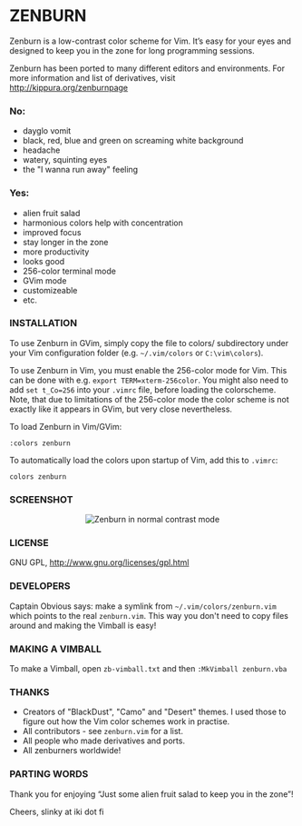 # ZENBURN

Zenburn is a low-contrast color scheme for Vim. It’s easy for your eyes and
designed to keep you in the zone for long programming sessions.

Zenburn has been ported to many different editors and environments. For more
information and list of derivatives, visit http://kippura.org/zenburnpage

### No:

  - dayglo vomit
  - black, red, blue and green on screaming white background
  - headache
  - watery, squinting eyes
  - the "I wanna run away" feeling

### Yes:

  + alien fruit salad
  + harmonious colors help with concentration
  + improved focus
  + stay longer in the zone
  + more productivity
  + looks good
  + 256-color terminal mode
  + GVim mode
  + customizeable
  + etc.

### INSTALLATION

To use Zenburn in GVim, simply copy the file to colors/ subdirectory under your
Vim configuration folder (e.g. `~/.vim/colors` or `C:\vim\colors`).

To use Zenburn in Vim, you must enable the 256-color mode for Vim. This can be
done with e.g. `export TERM=xterm-256color`. You might also need to add 
`set t_Co=256` into your `.vimrc` file, before loading the colorscheme. Note, that
due to limitations of the 256-color mode the color scheme is not exactly like
it appears in GVim, but very close nevertheless.

To load Zenburn in Vim/GVim:

  `:colors zenburn`

To automatically load the colors upon startup of Vim, add this to `.vimrc`:

  `colors zenburn`

### SCREENSHOT

<p align="center">
  <img src="https://kippura.org/images/zenburn.png" alt="Zenburn in normal contrast mode" />
</p>

### LICENSE

GNU GPL, http://www.gnu.org/licenses/gpl.html

### DEVELOPERS

Captain Obvious says: make a symlink from `~/.vim/colors/zenburn.vim` which
points to the real `zenburn.vim`. This way you don't need to copy files around
and making the Vimball is easy!

### MAKING A VIMBALL

To make a Vimball, open `zb-vimball.txt` and then `:MkVimball zenburn.vba`

### THANKS

  * Creators of "BlackDust", "Camo" and "Desert" themes. I used those to figure out
how the Vim color schemes work in practise.
  * All contributors - see `zenburn.vim` for a list.
  * All people who made derivatives and ports.
  * All zenburners worldwide!

### PARTING WORDS

Thank you for enjoying “Just some alien fruit salad to keep you in the zone”!

Cheers,
slinky at iki dot fi